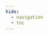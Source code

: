 ```yaml
---
hide:
  - navigation
  - toc
---
```


<!--
# ![Banner](img/banner_h.png){ width="900" }
-->

<!-- # ![Banner](img/banner.png){ width="600" } -->
